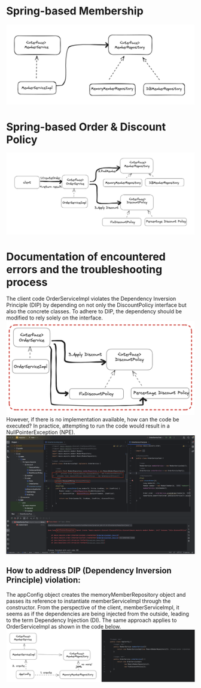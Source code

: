 # Spring-based Membership

![memberService](https://github.com/MayHyeyeonKim/maycore/blob/main/images/classDiagram.png)

# Spring-based Order & Discount Policy

![Order&DiscountService](https://github.com/MayHyeyeonKim/maycore/blob/main/images/Order&DiscountService.png)

# Documentation of encountered errors and the troubleshooting process
The client code OrderServiceImpl violates the Dependency Inversion Principle (DIP) by depending on not only the DiscountPolicy interface but also the concrete classes. To adhere to DIP, the dependency should be modified to rely solely on the interface.
![DIP&OCP](https://github.com/MayHyeyeonKim/maycore/blob/main/images/DIPOCP.png)
However, if there is no implementation available, how can the code be executed? In practice, attempting to run the code would result in a NullPointerException (NPE).
![NullPointerException](https://github.com/MayHyeyeonKim/maycore/blob/main/images/NullPointerException.png)

## How to address DIP (Dependency Inversion Principle) violation:
The appConfig object creates the memoryMemberRepository object and passes its reference to instantiate memberServiceImpl through the constructor. From the perspective of the client, memberServiceImpl, it seems as if the dependencies are being injected from the outside, leading to the term Dependency Injection (DI).
The same approach applies to OrderServiceImpl as shown in the code below.
![AppConfig_DI](https://github.com/MayHyeyeonKim/maycore/blob/main/images/AppConfig_DI.png)